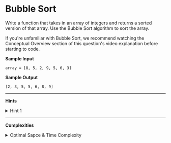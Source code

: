 # Bubble Sort

Write a function that takes in an array of integers and returns a sorted version of that array. Use the Bubble Sort algorithm to sort the array.

If you're unfamiliar with Bubble Sort, we recommend watching the Conceptual Overview section of this question's video explanation before starting to code.

**Sample Input**
```
array = [8, 5, 2, 9, 5, 6, 3]
```

**Sample Output**
```
[2, 3, 5, 5, 6, 8, 9]
```

---

**Hints**
<details>
    <summary>Hint 1</summary>

    Traverse the input array, swapping any two numbers that are out of
    order and keeping track of any swaps that you make. Once you arrive
    at the end of the array, check if you have made any swaps; if not,
    the array is sorted and you are done; otherwise, repeat the steps
    laid out in this hint until the array is sorted.
</details>

---

**Complexities**
<details>
    <summary>Optimal Sapce & Time Complexity</summary>

    Best: O(n) time | O(1) space - where n is the length of the input
    arrays

    Average: O(n^2) time | O(1) space - where n is the length of the
    input arrays

    Worst: O(n^2) time | O(1) space - where n is the length of the input
    arrays
</details>